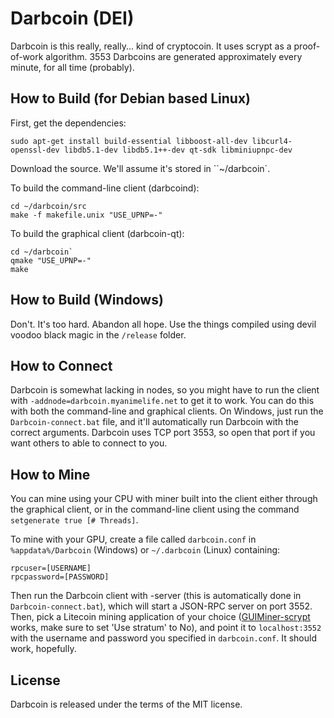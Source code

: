 Darbcoin (DEI)
===========

Darbcoin is this really, really... kind of cryptocoin. It uses scrypt as a proof-of-work algorithm. 3553 Darbcoins are generated approximately every minute, for all time (probably).

How to Build (for Debian based Linux)
-------
First, get the dependencies:

    sudo apt-get install build-essential libboost-all-dev libcurl4-openssl-dev libdb5.1-dev libdb5.1++-dev qt-sdk libminiupnpc-dev

Download the source. We'll assume it's stored in ``~/darbcoin`.

To build the command-line client (darbcoind):

    cd ~/darbcoin/src
    make -f makefile.unix "USE_UPNP=-"
    
To build the graphical client (darbcoin-qt):

    cd ~/darbcoin`
    qmake "USE_UPNP=-"
    make

How to Build (Windows)
-------
Don't. It's too hard. Abandon all hope. Use the things compiled using devil voodoo black magic in the `/release` folder.

How to Connect
-------
Darbcoin is somewhat lacking in nodes, so you might have to run the client with `-addnode=darbcoin.myanimelife.net` to get it to work. You can do this with both the command-line and graphical clients. On Windows, just run the `Darbcoin-connect.bat` file, and it'll automatically run Darbcoin with the correct arguments. Darbcoin uses TCP port 3553, so open that port if you want others to able to connect to you.

How to Mine
-------
You can mine using your CPU with miner built into the client either through the graphical client, or in the command-line client using the command `setgenerate true [# Threads]`.

To mine with your GPU, create a file called `darbcoin.conf` in `%appdata%/Darbcoin` (Windows) or `~/.darbcoin` (Linux) containing:

    rpcuser=[USERNAME]
    rpcpassword=[PASSWORD]

Then run the Darbcoin client with -server (this is automatically done in `Darbcoin-connect.bat`), which will start a JSON-RPC server on port 3552. Then, pick a Litecoin mining application of your choice ([GUIMiner-scrypt](https://bitcointalk.org/index.php?topic=150331.0) works, make sure to set 'Use stratum' to No), and point it to `localhost:3552` with the username and password you specified in `darbcoin.conf`. It should work, hopefully.

License
-------

Darbcoin is released under the terms of the MIT license.
